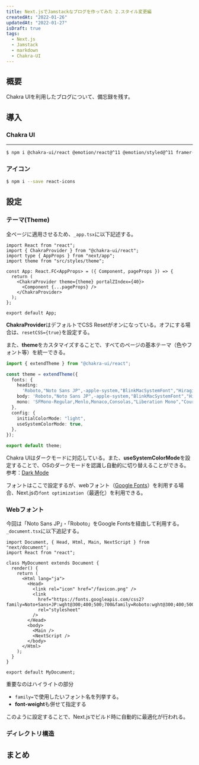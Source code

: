 ```yaml
---
title: Next.jsでJamstackなブログを作ってみた 2.スタイル変更編
createdAt: "2022-01-26"
updatedAt: "2022-01-27"
isDraft: true
tags:
  - Next.js
  - Jamstack
  - markdown
  - Chakra-UI
---
```


## 概要

Chakra UIを利用したブログについて、備忘録を残す。

## 導入

### Chakra UI

---

```bash
$ npm i @chakra-ui/react @emotion/react@^11 @emotion/styled@^11 framer-motion@^5
```

### アイコン

```bash
$ npm i --save react-icons
```

## 設定

### テーマ(Theme)

全ページに適用させるため、`_app.tsx`に以下記述する。

```tsx:_app.tsx
import React from "react";
import { ChakraProvider } from "@chakra-ui/react";
import type { AppProps } from "next/app";
import theme from "src/styles/theme";

const App: React.FC<AppProps> = ({ Component, pageProps }) => {
  return (
    <ChakraProvider theme={theme} portalZIndex={40}>
      <Component {...pageProps} />
    </ChakraProvider>
  );
};

export default App;
```

**ChakraProvider**はデフォルトでCSS Resetがオンになっている。オフにする場合は、`resetCSS={true}`を設定する。

また、**theme**をカスタマイズすることで、すべてのページの基本テーマ（色やフォント等）を統一できる。

```ts:theme.ts
import { extendTheme } from "@chakra-ui/react";

const theme = extendTheme({
  fonts: {
    heading:
      'Roboto,"Noto Sans JP",-apple-system,"BlinkMacSystemFont","Hiragino Kaku Gothic ProN","Hiragino Sans","Segoe UI","Yu Gothic UI",Meiryo,sans-serif,"Segoe UI Emoji"',
    body: 'Roboto,"Noto Sans JP",-apple-system,"BlinkMacSystemFont","Hiragino Kaku Gothic ProN","Hiragino Sans","Segoe UI","Yu Gothic UI",Meiryo,sans-serif,"Segoe UI Emoji"',
    mono: 'SFMono-Regular,Menlo,Monaco,Consolas,"Liberation Mono","Courier New",monospace',
  },
  config: {
    initialColorMode: "light",
    useSystemColorMode: true,
  },
});

export default theme;

```

Chakra UIはダークモードに対応している。また、**useSystemColorMode**を設定することで、OSのダークモードを認識し自動的に切り替えることができる。  
参考：[Dark Mode](https://chakra-ui.com/docs/comparison#dark-mode-)

フォントはここで設定するが、webフォント（[Google Fonts](https://fonts.google.com/)）を利用する場合、Next.jsの`font optimization`（最適化）を利用できる。

### Webフォント

今回は「Noto Sans JP」・「Roboto」をGoogle Fontsを経由して利用する。  
`_document.tsx`に以下追記する。

```tsx:_document.tsx {10-13}
import Document, { Head, Html, Main, NextScript } from "next/document";
import React from "react";

class MyDocument extends Document {
  render() {
    return (
      <Html lang="ja">
        <Head>
          <link rel="icon" href="/favicon.png" />
          <link
            href="https://fonts.googleapis.com/css2?family=Noto+Sans+JP:wght@300;400;500;700&family=Roboto:wght@300;400;500;700&display=swap"
            rel="stylesheet"
          />
        </Head>
        <body>
          <Main />
          <NextScript />
        </body>
      </Html>
    );
  }
}

export default MyDocument;

```

重要なのはハイライトの部分

- `family=`で使用したいフォント名を列挙する。
- **font-weight**も併せて指定する

このように設定することで、Next.jsでビルド時に自動的に最適化が行われる。

### ディレクトリ構造

## まとめ
